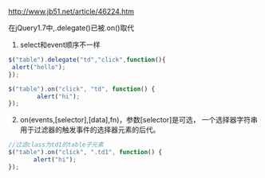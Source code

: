 http://www.jb51.net/article/46224.htm

在jQuery1.7中,.delegate()已被.on()取代

1. select和event顺序不一样
```js
$("table").delegate("td","click",function(){
 alert("hello");
});

$("table").on("click", "td", function() {
        alert("hi");
});
```
2. on(events,[selector],[data],fn)，参数[selector]是可选，
一个选择器字符串用于过滤器的触发事件的选择器元素的后代。
```js
//过滤class为td1的table子元素
$("table").on("click", ".td1", function() {
       alert("hi");
});
```
